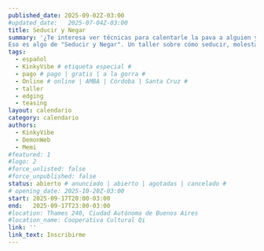```yaml
---
published_date: 2025-09-02Z-03:00
#updated_date:   2025-07-04Z-03:00
title: Seducir y Negar
summary: '¿Te interesa ver técnicas para calentarle la pava a alguien y después rechazarle acabar y verle escurrirse entre tus manos? 
Eso es algo de "Seducir y Negar". Un taller sobre cómo seducir, molestar y provocar.'
tags:
  - español
  - KinkyVibe # etiqueta especial #
  - pago # pago | gratis | a la gorra #
  - Online # online | AMBA | Córdoba | Santa Cruz #
  - taller
  - edging
  - teasing
layout: calendario
category: calendario
authors:
  - KinkyVibe
  - DemonWeb
  - Memi
#featured: 1
#logo: 2
#force_unlisted: false
#force_unpublished: false
status: abierto # anunciado | abierto | agotadas | cancelado #
# opening_date: 2025-10-20Z-03:00
start: 2025-09-17T20:00-03:00
end:   2025-09-17T23:00-03:00
#location: Thames 240, Ciudad Autónoma de Buenos Aires
#location_name: Cooperativa Cultural Qi
link: ''
link_text: Inscribirme
---
```

